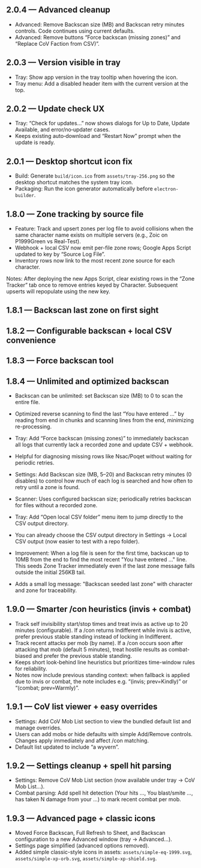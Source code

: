 ## 2.0.4 — Advanced cleanup

- Advanced: Remove Backscan size (MB) and Backscan retry minutes controls. Code continues using current defaults.
- Advanced: Remove buttons “Force backscan (missing zones)” and “Replace CoV Faction from CSV)”.

## 2.0.3 — Version visible in tray

- Tray: Show app version in the tray tooltip when hovering the icon.
- Tray menu: Add a disabled header item with the current version at the top.

## 2.0.2 — Update check UX

- Tray: “Check for updates…” now shows dialogs for Up to Date, Update Available, and error/no‑updater cases.
- Keeps existing auto‑download and “Restart Now” prompt when the update is ready.

## 2.0.1 — Desktop shortcut icon fix

- Build: Generate `build/icon.ico` from `assets/tray-256.png` so the desktop shortcut matches the system tray icon.
- Packaging: Run the icon generator automatically before `electron-builder`.

## 1.8.0 — Zone tracking by source file

- Feature: Track and upsert zones per log file to avoid collisions when the same character name exists on multiple servers (e.g., Zoic on P1999Green vs Real-Test).
- Webhook + local CSV now emit per-file zone rows; Google Apps Script updated to key by “Source Log File”.
- Inventory rows now link to the most recent zone source for each character.

Notes: After deploying the new Apps Script, clear existing rows in the “Zone Tracker” tab once to remove entries keyed by Character. Subsequent upserts will repopulate using the new key.

## 1.8.1 — Backscan last zone on first sight

## 1.8.2 — Configurable backscan + local CSV convenience

## 1.8.3 — Force backscan tool

## 1.8.4 — Unlimited and optimized backscan

- Backscan can be unlimited: set Backscan size (MB) to 0 to scan the entire file.
- Optimized reverse scanning to find the last “You have entered …” by reading from end in chunks and scanning lines from the end, minimizing re-processing.

- Tray: Add “Force backscan (missing zones)” to immediately backscan all logs that currently lack a recorded zone and update CSV + webhook.
- Helpful for diagnosing missing rows like Nsac/Poqet without waiting for periodic retries.

- Settings: Add Backscan size (MB, 5–20) and Backscan retry minutes (0 disables) to control how much of each log is searched and how often to retry until a zone is found.
- Scanner: Uses configured backscan size; periodically retries backscan for files without a recorded zone.
- Tray: Add “Open local CSV folder” menu item to jump directly to the CSV output directory.
- You can already choose the CSV output directory in Settings → Local CSV output (now easier to test with a repo folder).

- Improvement: When a log file is seen for the first time, backscan up to 10MB from the end to find the most recent "You have entered …" line. This seeds Zone Tracker immediately even if the last zone message falls outside the initial 256KB tail.
- Adds a small log message: "Backscan seeded last zone" with character and zone for traceability.
## 1.9.0 — Smarter /con heuristics (invis + combat)

- Track self invisibility start/stop times and treat invis as active up to 20 minutes (configurable). If a /con returns Indifferent while invis is active, prefer previous stable standing instead of locking in Indifferent.
- Track recent attacks per mob (by name). If a /con occurs soon after attacking that mob (default 5 minutes), treat hostile results as combat-biased and prefer the previous stable standing.
- Keeps short look-behind line heuristics but prioritizes time-window rules for reliability.
- Notes now include previous standing context: when fallback is applied due to invis or combat, the note includes e.g. “(invis; prev=Kindly)” or “(combat; prev=Warmly)”.
## 1.9.1 — CoV list viewer + easy overrides

- Settings: Add CoV Mob List section to view the bundled default list and manage overrides.
- Users can add mobs or hide defaults with simple Add/Remove controls. Changes apply immediately and affect /con matching.
- Default list updated to include “a wyvern”.
## 1.9.2 — Settings cleanup + spell hit parsing

- Settings: Remove CoV Mob List section (now available under tray → CoV Mob List…).
- Combat parsing: Add spell hit detection (Your <spell> hits <mob>…, You blast/smite <mob>…, <mob> has taken N damage from your …) to mark recent combat per mob.
## 1.9.3 — Advanced page + classic icons

- Moved Force Backscan, Full Refresh to Sheet, and Backscan configuration to a new Advanced window (tray → Advanced…).
- Settings page simplified (advanced options removed).
- Added simple classic-style icons in assets: `assets/simple-eq-1999.svg`, `assets/simple-xp-orb.svg`, `assets/simple-xp-shield.svg`.
